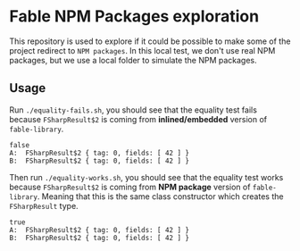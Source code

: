 # Fable NPM Packages exploration

This repository is used to explore if it could be possible to make some of the
project redirect to `NPM packages`. In this local test, we don't use real NPM
packages, but we use a local folder to simulate the NPM packages.

## Usage

Run `./equality-fails.sh`, you should see that the equality test fails because `FSharpResult$2` is coming from **inlined/embedded** version of `fable-library`.

```text
false
A:  FSharpResult$2 { tag: 0, fields: [ 42 ] }
B:  FSharpResult$2 { tag: 0, fields: [ 42 ] }
```

Then run `./equality-works.sh`, you should see that the equality test works because `FSharpResult$2` is coming from **NPM package** version of `fable-library`. Meaning that this is the same class constructor which creates the `FSharpResult` type.

```text
true
A:  FSharpResult$2 { tag: 0, fields: [ 42 ] }
B:  FSharpResult$2 { tag: 0, fields: [ 42 ] }
```
